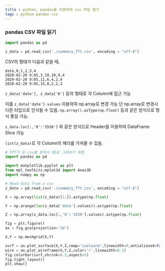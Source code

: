```yaml
---
title : python, pandas를 이용하여 csv 파일 열기
tags : python pandas csv
---
```


### pandas CSV 파일 읽기

```python
import pandas as pd

z_data = pd.read_csv('./summary_fft.csv', encoding = "utf-8")
```

CSV의 형태가 다음과 같을 때,
```
date,0,1,2,3,4
2020-02-20 9:05,3,10,10,9,4
2020-02-20 9:05,11,6,4,2,4
2020-02-20 9:05,15,8,2,2,3
```

``z_data['date'], z_data['0']`` 등의 형태로 각 Column에 접근 가능

이를 ``z_data['date'].values`` 이용하여 np.array로 변경 가능
단 np.array로 변경시 다른 타입으로 인식될 수 있음.
``np.array().asType(np.float)`` 등과 같은 방식으로 형식 통일 가능.

``z_data.loc[:,'0':'3550']`` 와 같은 방식으로 Header를 이용하여 DataFrame Slice 가능

``list(z_data)``로 각 Column의 헤더를 가져올 수 있음.

```python
# FFT가 된 csv를 읽어서 3D로 그려보기 위함.
import pandas as pd

import matplotlib.pyplot as plt
from mpl_toolkits.mplot3d import Axes3D
import numpy as np

# Read data from a csv
z_data = pd.read_csv('./summary_fft.csv', encoding = "utf-8")

X = np.array(list(z_data)[1:]).astype(np.float)

Y = np.arange(len(z_data['date'].values)).astype(np.float)

Z = np.array(z_data.loc[:,'0':'3550'].values).astype(np.float)

fig = plt.figure()
ax = fig.gca(projection='3d')

X,Y = np.meshgrid(X,Y)

surf = ax.plot_surface(X,Y,Z,cmap='coolwarm',linewidth=0,antialiased=False)
wire = ax.plot_wireframe(X,Y,Z,color='r',linewidth=0.1)
fig.colorbar(surf,shrink=0.5,aspect=5)
fig.tight_layout()
plt.show()
```
